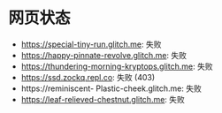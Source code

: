 # 网页状态
- https://special-tiny-run.glitch.me: 失败
- https://happy-pinnate-revolve.glitch.me: 失败
- https://thundering-morning-kryptops.glitch.me: 失败
- https://ssd.zockq.repl.co: 失败 (403)
- https://reminiscent- Plastic-cheek.glitch.me: 失败
- https://leaf-relieved-chestnut.glitch.me: 失败
